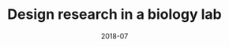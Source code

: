---
date: 2018-07
title: "Design research in a biology lab"
shortDescription: Working in an unfamiliar context and technical domain to uncover areas for opportunity.
tags: [Emulate]
description: >
 How do we aggregate, centralize, and standardize all experimental data in a cell biology lab?
 
---